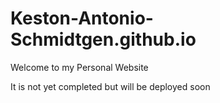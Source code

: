 # Keston-Antonio-Schmidtgen.github.io

Welcome to my Personal Website

It is not yet completed but will be deployed soon
